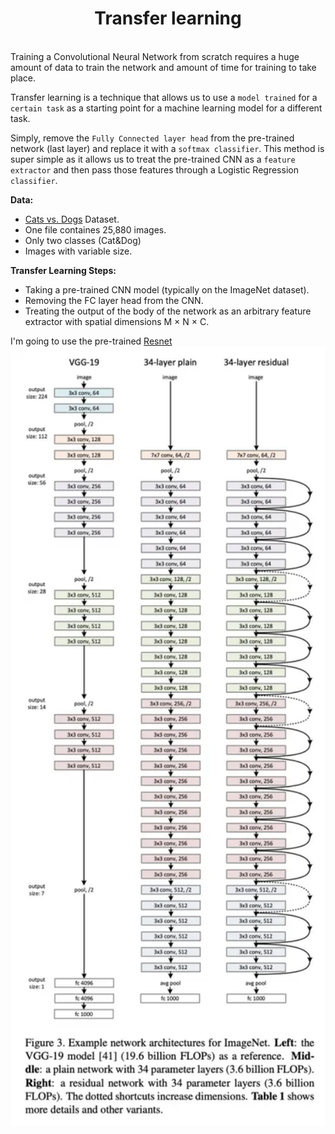 <h1 align="center">Transfer learning</h1><br>
Training a Convolutional Neural Network from scratch requires a huge amount of data to train the network and amount of time for training to take place.

Transfer learning is a technique that allows us to use a `model trained` for a `certain task` as a starting point for a machine learning model for a different task.

Simply, remove the `Fully Connected layer head` from the pre-trained network (last layer) and replace it with a `softmax classifier`. This method is super simple as it allows us to treat the pre-trained CNN as a `feature extractor` and then pass those features through a Logistic Regression `classifier`.

**Data:**
- [Cats vs. Dogs](https://www.kaggle.com/biaiscience/dogs-vs-cats?select=train) Dataset.
- One file containes 25,880 images.
- Only two classes (Cat&Dog)
- Images with variable size.


**Transfer Learning Steps:**
- Taking a pre-trained CNN model (typically on the ImageNet dataset).
- Removing the FC layer head from the CNN.
- Treating the output of the body of the network as an arbitrary feature extractor with spatial dimensions M × N × C.

I'm going to use the pre-trained [Resnet](https://arxiv.org/abs/1512.03385)
<img src="resnet50.jpg" hieght="100" width="700">
